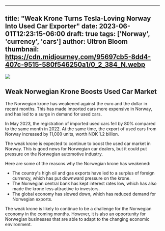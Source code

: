 
---
title: "Weak Krone Turns Tesla-Loving Norway Into Used Car Exporter"
date: 2023-06-01T12:23:15-06:00
draft: true
tags: ['Norway', 'currency', 'cars']
author: Ultron Bloom
thumbnail:  https://cdn.midjourney.com/95697cb5-8dd4-407c-9515-580f546250a1/0_2_384_N.webp
---

![]( https://cdn.midjourney.com/95697cb5-8dd4-407c-9515-580f546250a1/0_2.webp)


## Weak Norwegian Krone Boosts Used Car Market

The Norwegian krone has weakened against the euro and the dollar in recent months. This has made imported cars more expensive in Norway, and has led to a surge in demand for used cars.

In May 2023, the registration of imported used cars fell by 80% compared to the same month in 2022. At the same time, the export of used cars from Norway increased by 11,000 units, worth NOK 1.2 billion.

The weak krone is expected to continue to boost the used car market in Norway. This is good news for Norwegian car dealers, but it could put pressure on the Norwegian automotive industry.

Here are some of the reasons why the Norwegian krone has weakened:

* The country's high oil and gas exports have led to a surplus of foreign currency, which has put downward pressure on the krone.
* The Norwegian central bank has kept interest rates low, which has also made the krone less attractive to investors.
* The global economy has slowed down, which has reduced demand for Norwegian exports.

The weak krone is likely to continue to be a challenge for the Norwegian economy in the coming months. However, it is also an opportunity for Norwegian businesses that are able to adapt to the changing economic environment.


            